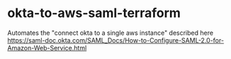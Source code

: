 # okta-to-aws-saml-terraform
Automates the "connect okta to a single aws instance" described here  https://saml-doc.okta.com/SAML_Docs/How-to-Configure-SAML-2.0-for-Amazon-Web-Service.html
